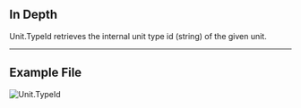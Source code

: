 ## In Depth
Unit.TypeId retrieves the internal unit type id (string) of the given unit.
___
## Example File

![Unit.TypeId](./DynamoUnits.Unit.TypeId_img.png)
